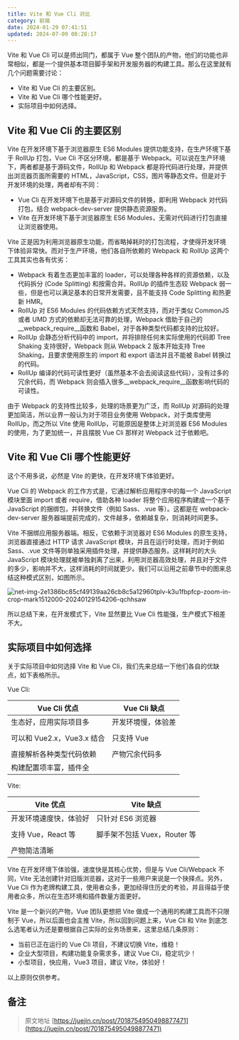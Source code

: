 ```yaml
---
title: Vite 和 Vue Cli 对比
category: 前端
date: 2024-01-29 07:41:51
updated: 2024-07-09 08:28:17
---
```

Vite 和 Vue Cli 可以是师出同门，都属于 Vue 整个团队的产物，他们的功能也非常相似，都是一个提供基本项目脚手架和开发服务器的构建工具。那么在这里就有几个问题需要讨论：

* Vite 和 Vue Cli 的主要区别。
* Vite 和 Vue Cli 哪个性能更好。
* 实际项目中如何选择。

## Vite 和 Vue Cli 的主要区别

Vite 在开发环境下基于浏览器原生 ES6 Modules 提供功能支持，在生产环境下基于 RollUp 打包，Vue Cli 不区分环境，都是基于 Webpack。可以说在生产环境下，两者都是基于源码文件，RollUp 和 Webpack 都是将代码进行处理，并提供出浏览器页面所需要的 HTML，JavaScript，CSS，图片等静态文件。但是对于开发环境的处理，两者却有不同：

* Vue Cli 在开发环境下也是基于对源码文件的转换，即利用 Webpack 对代码打包，结合 webpack-dev-server 提供静态资源服务。
* Vite 在开发环境下基于浏览器原生 ES6 Modules，无需对代码进行打包直接让浏览器使用。

Vite 正是因为利用浏览器原生功能，而省略掉耗时的打包流程，才使得开发环境下体验非常快。而对于生产环境，他们各自所依赖的 Webpack 和 RollUp 这两个工具其实也各有优劣：

* Webpack 有着生态更加丰富的 loader，可以处理各种各样的资源依赖，以及代码拆分 (Code Splitting) 和按需合并。RollUp 的插件生态较 Webpack 弱一些，但是也可以满足基本的日常开发需要，且不能支持 Code Splitting 和热更新 HMR。
* RollUp 对 ES6 Modules 的代码依赖方式天然支持，而对于类似 CommonJS 或者 UMD 方式的依赖却无法可靠的处理，Webpack 借助于自己的__webpack_require__函数和 Babel，对于各种类型代码都支持的比较好。
* RollUp 会静态分析代码中的 import，并将排除任何未实际使用的代码即 Tree Shaking 支持很好，Webpack 则从 Webpack 2 版本开始支持 Tree Shaking，且要求使用原生的 import 和 export 语法并且不能被 Babel 转换过的代码。
* RollUp 编译的代码可读性更好（虽然基本不会去阅读这些代码），没有过多的冗余代码，而 Webpack 则会插入很多__webpack_require__函数影响代码的可读性。

由于 Webpack 的支持性比较多，处理的场景更为广泛，而 RollUp 对源码的处理更加简洁，所以业界一般认为对于项目业务使用 Webpack，对于类库使用 RollUp，而之所以 Vite 使用 RollUp，可能原因是整体上对浏览器 ES6 Modules 的使用，为了更加统一，并且摆脱 Vue Cli 那样对 Webpack 过于依赖吧。

## Vite 和 Vue Cli 哪个性能更好

这个不用多说，必然是 Vite 的更快，在开发环境下体验更好。

Vue Cli 的 Webpack 的工作方式是，它通过解析应用程序中的每一个 JavaScript 模块里面 import 或者 require，借助各种 loader 将整个应用程序构建成一个基于 JavaScript 的捆绑包，并转换文件（例如 Sass、.vue 等）。这都是在 webpack-dev-server 服务器端提前完成的，文件越多，依赖越复杂，则消耗时间更多。

Vite 不捆绑应用服务器端。相反，它依赖于浏览器对 ES6 Modules 的原生支持，浏览器直接通过 HTTP 请求 JavaScript 模块，并且在运行时处理，而对于例如 Sass、.vue 文件等则单独采用插件处理，并提供静态服务。这样耗时的大头 JavaScript 模块处理就被单独剥离了出来，利用浏览器高效处理，并且对于文件的多少，影响并不大，这样消耗的时间就更少。我们可以沿用之前章节中的图来总结这种模式区别，如图所示。

​![net-img-2e1386bc85cf49139aa26cb8c5a12960tplv-k3u1fbpfcp-zoom-in-crop-mark1512000-20240129154206-qchhsaw](https://cdn.jsdelivr.net/gh/bookandmusic/static/image/2024-11/d1bc49af4da19ca373d4d4f7c1bd5ff1.webp)​

所以总结下来，在开发模式下，Vite 显然要比 Vue Cli 性能强，生产模式下相差不大。

## 实际项目中如何选择

关于实际项目中如何选择 Vite 和 Vue Cli，我们先来总结一下他们各自的优缺点，如下表格所示。

Vue Cli:

|Vue Cli 优点|Vue Cli 缺点|
| -------------------------------------------------------| -----------------------------------------------|
|生态好，应用实际项目多<br />|开发环境慢，体验差|
|||
|可以和 Vue2.x，Vue3.x 结合|只支持 Vue|
|||
|直接解析各种类型代码依赖|产物冗余代码多|
|构建配置项丰富，插件全||

Vite:

|Vite 优点|Vite 缺点|
| ---------------------------------------------------| ---------------------------------------------------------|
|开发环境速度快，体验好|只针对 ES6 浏览器|
|||
|支持 Vue，React 等|脚手架不包括 Vuex，Router 等|
|||
|产物简洁清晰||

Vite 在开发环境下体验强，速度快是其核心优势，但是与 Vue Cli/Webpack 不同，Vite 无法创建针对旧版浏览器，这对于一些用户来说是一个抉择点。另外，Vue Cli 作为老牌构建工具，使用者众多，更加经得住历史的考验，并且得益于使用者众多，所以在生态环境和插件数量方面更好。

Vite 是一个新兴的产物，Vue 团队更想把 Vite 做成一个通用的构建工具而不只限制于 Vue，所以后面也会主推 Vite，所以回到问题上来，Vue Cli 和 Vite 到底怎么选笔者认为还是要根据自己实际的业务场景来，这里总结几条原则：

* 当前已正在运行的 Vue Cli 项目，不建议切换 Vite，维稳！
* 企业大型项目，构建功能复杂需求多，建议 Vue Cli，稳定坑少！
* 小型项目，快应用，Vue3 项目，建议 Vite，体验好！

以上原则仅供参考。

## 备注

> 原文地址 [https://juejin.cn/post/7018754950498877471](https://juejin.cn/post/7018754950498877471)
